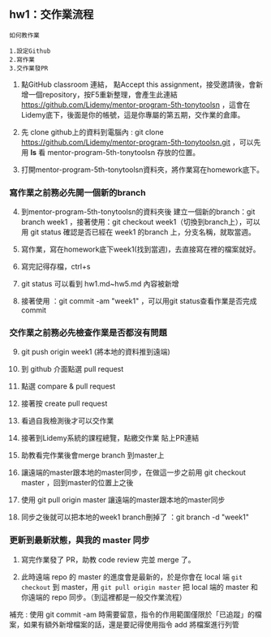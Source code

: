 ## hw1：交作業流程
```
如何教作業

1.設定Github 
2.寫作業
3.交作業發PR
```

1. 點GitHub classroom 連結， 點Accept this assignment，接受邀請後，會新增一個repository，按F5重新整理，會產生此連結 https://github.com/Lidemy/mentor-program-5th-tonytoolsn ，這會在Lidemy底下，後面是你的帳號，這是你專屬的第五期，交作業的倉庫。

2. 先 clone github上的資料到電腦內 : git clone https://github.com/Lidemy/mentor-program-5th-tonytoolsn.git ，可以先用 **ls** 看 mentor-program-5th-tonytoolsn 存放的位置。

3. 打開mentor-program-5th-tonytoolsn資料夾，將作業寫在homework底下。

### 寫作業之前務必先開一個新的branch

4. 到mentor-program-5th-tonytoolsn的資料夾後 建立一個新的branch：git branch week1 ，接著使用：git checkout week1（切換到branch上），可以用 git status 確認是否已經在 week1 的branch 上，分支名稱，就取當週。

5. 寫作業，寫在homework底下week1(找到當週)，去直接寫在裡的檔案就好。

6. 寫完記得存檔，ctrl+s

7. git status 可以看到 hw1.md~hw5.md 內容被新增

8. 接著使用 ：git commit -am "week1" ，可以用git status查看作業是否完成 commit

### 交作業之前務必先檢查作業是否都沒有問題
9.  git push origin week1 (將本地的資料推到遠端)
  
10. 到 github 介面點選 pull request

11. 點選 compare & pull request

12. 接著按 create pull request

13. 看過自我檢測後才可以交作業

14. 接著到Lidemy系統的課程總覽，點繳交作業 貼上PR連結

15. 助教看完作業後會merge branch 到master上

16. 讓遠端的master跟本地的master同步，在做這一步之前用 git checkout master ，回到master的位置上之後

17. 使用 git pull origin master 讓遠端的master跟本地的master同步

18. 同步之後就可以把本地的week1 branch刪掉了 ：git branch -d "week1"

### 更新到最新狀態，與我的 master 同步

1. 寫完作業發了 PR，助教 code review 完並 merge 了。
 
2. 此時遠端 repo 的 master 的進度會是最新的，於是你會在 local 端 `git checkout` 到 master，用 `git pull origin master` 把 local 端的 master 和你遠端的 repo 同步。（到這裡都是一般交作業流程）

補充 : 使用 git commit -am 時需要留意，指令的作用範圍僅限於「已追蹤」的檔案，如果有額外新增檔案的話，還是要記得使用指令 add 將檔案進行列管

